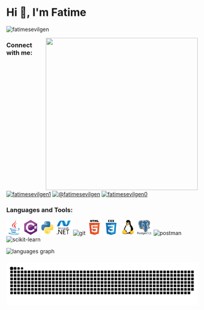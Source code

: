 <h1 align="left">Hi 👋, I'm Fatime</h1>
<p align="left"> <img src="https://komarev.com/ghpvc/?username=fatimesevilgen&label=Profile%20views&color=0e75b6&style=flat" alt="fatimesevilgen" /> </p>
<img  align="right" height="400"  width="400" src="https://media.tenor.com/PnMX9-9GDMEAAAAi/work-computer.gif"  />
<h3 align="left">Connect with me:</h3>
<p align="left">
  
<a href="https://linkedin.com/in/fatimesevilgen1" target="blank"><img align="center" src="https://raw.githubusercontent.com/rahuldkjain/github-profile-readme-generator/master/src/images/icons/Social/linked-in-alt.svg" alt="fatimesevilgen1" height="30" width="40" /></a>
<a href="https://medium.com/@fatimesevilgen" target="blank"><img align="center" src="https://raw.githubusercontent.com/rahuldkjain/github-profile-readme-generator/master/src/images/icons/Social/medium.svg" alt="@fatimesevilgen" height="30" width="40" /></a>
<a href="https://www.hackerrank.com/fatimesevilgen0" target="blank"><img align="center" src="https://raw.githubusercontent.com/rahuldkjain/github-profile-readme-generator/master/src/images/icons/Social/hackerrank.svg" alt="fatimesevilgen0" height="30" width="40" /></a>

<h3 align="left">Languages and Tools:</h3>
<p align="left">
  <img src="https://raw.githubusercontent.com/devicons/devicon/master/icons/java/java-original.svg" alt="java" width="40" height="40"/>
  <img src="https://raw.githubusercontent.com/devicons/devicon/master/icons/csharp/csharp-original.svg" alt="csharp" width="40" height="40"/>
  <img src="https://raw.githubusercontent.com/devicons/devicon/master/icons/python/python-original.svg" alt="python" width="40" height="40"/>
  <img src="https://raw.githubusercontent.com/devicons/devicon/master/icons/dot-net/dot-net-original-wordmark.svg" alt="dotnet" width="40" height="40"/>
  <img src="https://www.vectorlogo.zone/logos/git-scm/git-scm-icon.svg" alt="git" width="40" height="40"/>
  <img src="https://raw.githubusercontent.com/devicons/devicon/master/icons/html5/html5-original-wordmark.svg" alt="html5" width="40" height="40"/>
  <img src="https://raw.githubusercontent.com/devicons/devicon/master/icons/css3/css3-original-wordmark.svg" alt="css3" width="40" height="40"/>
  <img src="https://raw.githubusercontent.com/devicons/devicon/master/icons/linux/linux-original.svg" alt="linux" width="40" height="40"/>
  <img src="https://raw.githubusercontent.com/devicons/devicon/master/icons/postgresql/postgresql-original-wordmark.svg" alt="postgresql" width="40" height="40"/>
  <img src="https://www.vectorlogo.zone/logos/getpostman/getpostman-icon.svg" alt="postman" width="40" height="40"/>
  <img src="https://raw.githubusercontent.com/devicons/devicon/master/icons/scikit-learn/scikit-learn-original.svg" alt="scikit-learn" width="40" height="40"/>
</p>



<div align="left">
 
  <img src="https://github-readme-stats.vercel.app/api/top-langs?username=fatimesevilgen&locale=en&hide_title=false&layout=compact&card_width=320&langs_count=4&theme=dracula&hide_border=false" height="150" alt="languages graph"  />
</div>

###

<img src="https://raw.githubusercontent.com/Platane/snk/output/github-contribution-grid-snake.svg" alt="Snake animation" />

###
